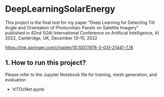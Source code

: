 # DeepLearningSolarEnergy
This project is the final test for my paper "Deep Learning for Detecting Tilt Angle and Orientation of Photovoltaic Panels on Satellite Imagery" published in 42nd SGAI International Conference on Artificial Intelligence, AI 2022, Cambridge, UK, December 13–15, 2022

https://link.springer.com/chapter/10.1007/978-3-031-21441-7_18


## 1. How to run this project?
Please refer to the Jupyter Notebook file for training, mesh generation, and evaluation
- ViTOcNet.ipynb  
